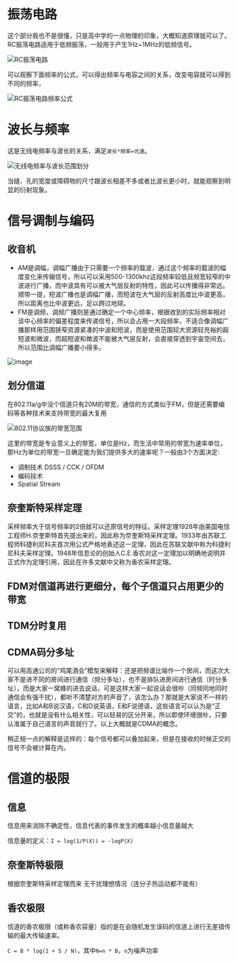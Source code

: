 # 振荡电路
这个部分我也不是很懂，只是高中学的一点物理的印象，大概知道原理就可以了。RC振荡电路适用于低频振荡，一般用于产生1Hz~1MHz的低频信号。

![RC振荡电路](https://user-images.githubusercontent.com/56379080/144748184-cc3dc617-20c8-40ce-9f26-699a38b6e254.png)

可以观察下面频率的公式，可以得出频率与电容之间的关系，改变电容就可以得到不同的频率，

![RC振荡电路频率公式](https://user-images.githubusercontent.com/56379080/144748227-bcb88e03-7f1b-4863-8baf-3ee0a776dce9.png)

# 波长与频率
这是无线电频率与波长的关系，满足`波长*频率=光速`。

![无线电频率与波长范围划分](https://user-images.githubusercontent.com/56379080/144747570-1160c251-bc75-4b79-a464-74ba9e88d910.png)

当缝、孔的宽度或障碍物的尺寸跟波长相差不多或者比波长更小时，就能观察到明显的衍射现象。

# 信号调制与编码
## 收音机
- AM是调幅，调幅广播由于只需要一个频率的载波，通过这个频率的载波的幅度变化来传输信号，所以可以采用500-1300khz这段频率较低且频宽较窄的中波进行广播，而中波具有可以被大气层反射的特性，因此可以传播得非常远。顺带一提，短波广播也是调幅广播，而短波在大气层的反射高度比中波更高，所以距离也比中波更远，足以跨过地球。
- FM是调频，调频广播则是通过确定一个中心频率，根据收到的实际频率相对该中心频率的偏差程度来传递信号，所以会占用一大段频率，不适合像调幅广播那样用范围狭窄资源紧凑的中波和短波，而是使用范围较大资源较充裕的超短波和微波，而超短波和微波不能被大气层反射，会直接穿透到宇宙空间去，所以范围比调幅广播要小得多。

![image](https://user-images.githubusercontent.com/56379080/144789210-5fc494b4-a961-4f8a-9dac-9580757106d5.png)


## 划分信道
在802.11a/g中没个信道只有20M的带宽，通信的方式类似于FM，但是还需要编码等各种技术来支持带宽的最大复用

![802.11协议族的带宽范围](https://user-images.githubusercontent.com/56379080/144748596-303c48ed-0713-4ca3-b005-e14a240ee325.png)

这里的带宽是专业意义上的带宽，单位是Hz，而生活中常用的带宽为速率单位，那Hz为单位的带宽一旦确定能为我们提供多大的速率呢？一般由3个方面决定:
- 调制技术 DSSS / CCK / OFDM
- 编码技术
- Spatial Stream

## 奈奎斯特采样定理
采样频率大于信号频率的2倍就可以还原信号的特征。采样定理1928年由美国电信工程师H.奈奎斯特首先提出来的，因此称为奈奎斯特采样定理。1933年由苏联工程师科捷利尼科夫首次用公式严格地表述这一定理，因此在苏联文献中称为科捷利尼科夫采样定理。1948年信息论的创始人C.E.香农对这一定理加以明确地说明并正式作为定理引用，因此在许多文献中又称为香农采样定理。

## FDM对信道再进行更细分，每个子信道只占用更少的带宽

## TDM分时复用

## CDMA码分多址
可以用高通公司的“鸡尾酒会”模型来解释：还是把频谱比喻作一个房间，而这次大家不是进不同的房间进行通信（频分多址），也不是排队进房间进行通信（时分多址），而是大家一窝蜂的进去说话，可是这样大家一起说话会很吵（同频同地同时通信会有强干扰），都听不清楚对方的声音了，该怎么办？那就是大家说不一样的语言，比如A和B说汉语，C和D说英语，E和F说德语，这些语言可以认为是“正交”的，也就是没有什么相关性，可以轻易的区分开来，所以即使环境很吵，只要认准属于自己语言的声音就行了。以上大概就是CDMA的概念。

稍正规一点的解释是这样的：每个信号都可以叠加起来，但是在接收的时候正交的信号不会被计算在内。


# 信道的极限
## 信息
信息用来消除不确定性，信息代表的事件发生的概率越小信息量越大

信息量的定义：`I = log(1/P(X)) = -logP(X)`

## 奈奎斯特极限
根据奈奎斯特采样定理而来
无干扰理想情况（连分子热运动都不能有）

## 香农极限
信道的香农极限（或称香农容量）指的是在会随机发生误码的信道上进行无差错传输的最大传输速率。

`C = B * log(1 + S / N)`，其中`N=n * B`，`n`为噪声功率
